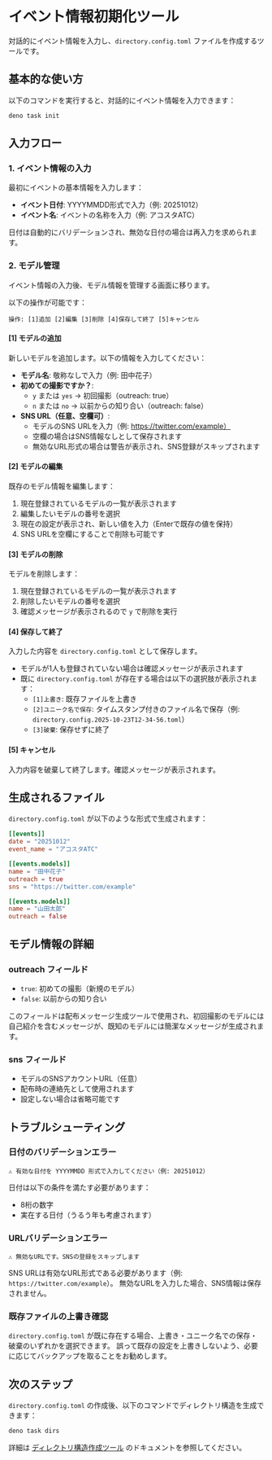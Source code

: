 # イベント情報初期化ツール

対話的にイベント情報を入力し、`directory.config.toml` ファイルを作成するツールです。

## 基本的な使い方

以下のコマンドを実行すると、対話的にイベント情報を入力できます：

```bash
deno task init
```

## 入力フロー

### 1. イベント情報の入力

最初にイベントの基本情報を入力します：

- **イベント日付**: YYYYMMDD形式で入力（例: 20251012）
- **イベント名**: イベントの名称を入力（例: アコスタATC）

日付は自動的にバリデーションされ、無効な日付の場合は再入力を求められます。

### 2. モデル管理

イベント情報の入力後、モデル情報を管理する画面に移ります。

以下の操作が可能です：

```
操作: [1]追加 [2]編集 [3]削除 [4]保存して終了 [5]キャンセル
```

#### [1] モデルの追加

新しいモデルを追加します。以下の情報を入力してください：

- **モデル名**: 敬称なしで入力（例: 田中花子）
- **初めての撮影ですか？**:
  - `y` または `yes` → 初回撮影（outreach: true）
  - `n` または `no` → 以前からの知り合い（outreach: false）
- **SNS URL（任意、空欄可）**:
  - モデルのSNS URLを入力（例: https://twitter.com/example）
  - 空欄の場合はSNS情報なしとして保存されます
  - 無効なURL形式の場合は警告が表示され、SNS登録がスキップされます

#### [2] モデルの編集

既存のモデル情報を編集します：

1. 現在登録されているモデルの一覧が表示されます
2. 編集したいモデルの番号を選択
3. 現在の設定が表示され、新しい値を入力（Enterで既存の値を保持）
4. SNS URLを空欄にすることで削除も可能です

#### [3] モデルの削除

モデルを削除します：

1. 現在登録されているモデルの一覧が表示されます
2. 削除したいモデルの番号を選択
3. 確認メッセージが表示されるので `y` で削除を実行

#### [4] 保存して終了

入力した内容を `directory.config.toml` として保存します。

- モデルが1人も登録されていない場合は確認メッセージが表示されます
- 既に `directory.config.toml` が存在する場合は以下の選択肢が表示されます：
  - `[1]上書き`: 既存ファイルを上書き
  - `[2]ユニーク名で保存`: タイムスタンプ付きのファイル名で保存（例: `directory.config.2025-10-23T12-34-56.toml`）
  - `[3]破棄`: 保存せずに終了

#### [5] キャンセル

入力内容を破棄して終了します。確認メッセージが表示されます。

## 生成されるファイル

`directory.config.toml` が以下のような形式で生成されます：

```toml
[[events]]
date = "20251012"
event_name = "アコスタATC"

[[events.models]]
name = "田中花子"
outreach = true
sns = "https://twitter.com/example"

[[events.models]]
name = "山田太郎"
outreach = false
```

## モデル情報の詳細

### outreach フィールド

- `true`: 初めての撮影（新規のモデル）
- `false`: 以前からの知り合い

このフィールドは配布メッセージ生成ツールで使用され、初回撮影のモデルには自己紹介を含むメッセージが、既知のモデルには簡潔なメッセージが生成されます。

### sns フィールド

- モデルのSNSアカウントURL（任意）
- 配布時の連絡先として使用されます
- 設定しない場合は省略可能です

## トラブルシューティング

### 日付のバリデーションエラー

```
⚠ 有効な日付を YYYYMMDD 形式で入力してください（例: 20251012）
```

日付は以下の条件を満たす必要があります：
- 8桁の数字
- 実在する日付（うるう年も考慮されます）

### URLバリデーションエラー

```
⚠ 無効なURLです。SNSの登録をスキップします
```

SNS URLは有効なURL形式である必要があります（例: `https://twitter.com/example`）。
無効なURLを入力した場合、SNS情報は保存されません。

### 既存ファイルの上書き確認

`directory.config.toml` が既に存在する場合、上書き・ユニーク名での保存・破棄のいずれかを選択できます。
誤って既存の設定を上書きしないよう、必要に応じてバックアップを取ることをお勧めします。

## 次のステップ

`directory.config.toml` の作成後、以下のコマンドでディレクトリ構造を生成できます：

```bash
deno task dirs
```

詳細は [ディレクトリ構造作成ツール](./ディレクトリ構造作成ツール.md) のドキュメントを参照してください。
